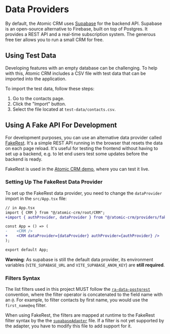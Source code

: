 # Data Providers

By default, the Atomic CRM uses [Supabase](https://supabase.com) for the backend API. Supabase is an open-source alternative to Firebase, built on top of Postgres. It provides a REST API and a real-time subscription system. The generous free tier allows you to run a small CRM for free.

## Using Test Data

Developing features with an empty database can be challenging. To help with this, Atomic CRM includes a CSV file with test data that can be imported into the application.

To import the test data, follow these steps:

1. Go to the contacts page.
2. Click the "Import" button.
3. Select the file located at `test-data/contacts.csv`.

## Using A Fake API For Development

For development purposes, you can use an alternative data provider called [FakeRest](https://github.com/marmelab/FakeRest). It's a simple REST API running in the browser that resets the data on each page reload. It's useful for testing the frontend without having to set up a backend, e.g. to let end users test some updates before the backend is ready.

FakeRest is used in the [Atomic CRM demo](https://marmelab.com/atomic-crm-demo/), where you can test it live.

### Setting Up The FakeRest Data Provider

To set up the FakeRest data provider, you need to change the `dataProvider` import in the `src/App.tsx` file:

```diff
// in App.tsx
import { CRM } from "@/atomic-crm/root/CRM";
+import { authProvider, dataProvider } from "@/atomic-crm/providers/fakerest";

const App = () => (
-    <CRM />
+    <CRM dataProvider={dataProvider} authProvider={authProvider} />
);

export default App;

```

**Warning**: As supabase is still the default data provider, its environment variables (`VITE_SUPABASE_URL` and `VITE_SUPABASE_ANON_KEY`) are **still required**.

### Filters Syntax

The list filters used in this project MUST follow the [`ra-data-postgrest`](https://github.com/raphiniert-com/ra-data-postgrest) convention, where the filter operator is concatenated to the field name with an `@`. For example, to filter contacts by first name, you would use the `first_name@eq` filter.

When using FakeRest, the filters are mapped at runtime to the FakeRest filter syntax by the the [`supabaseAdapter`](../../src/providers/fakerest/internal/supabaseAdapter.ts) file. If a filter is not yet supported by the adapter, you have to modify this file to add support for it.
